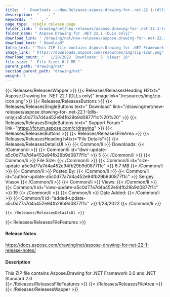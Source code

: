 ```yaml
---
title:  "  Downloads ---New-Releases-aspose.drawing-for-.net-22.1-(dlls-only) . " 
description:  "    . " 
keywords:  "    . " 
page_type:  single_release_page
folder_link: " drawing/net/new-releases/aspose.drawing-for-.net-22.1-(dlls-only)/"
folder_name: " Aspose.Drawing for .NET 22.1 (DLLs only)"
download_link: " /drawing/net/new-releases/aspose.drawing-for-.net-22.1-(dlls-only)/a5c0d77a7d4a452e94fb29b9d0877f1c"
download_text: " Download"
Intro_text: " This ZIP file contains Aspose.Drawing for .NET Framework 2.0 and .NET Standard 2..."
image_link: " https://downloads.aspose.com/resources/img/zip-icon.png"
download_count: "   1/28/2022  Downloads: 5  Views: 18"
file_size: "  File Size: 6.7 MB "
parent_path: "drawing/net"
section_parent_path: "drawing/net"
weight: 5 
---
```


{{< Releases/ReleasesWapper >}}
  {{< Releases/ReleasesHeading H2txt=" Aspose.Drawing for .NET 22.1 (DLLs only)" imagelink="/resources/img/zip-icon.png">}}
  {{< Releases/ReleasesButtons >}}
    {{< Releases/ReleasesSingleButtons text=" Download" link="/drawing/net/new-releases/aspose.drawing-for-.net-22.1-(dlls-only)/a5c0d77a7d4a452e94fb29b9d0877f1c%20%20" >}}
    {{< Releases/ReleasesSingleButtons text=" Support Forum " link="https://forum.aspose.com/c/drawing" >}}
  {{< Releases/ReleasesButtons >}}
  {{< Releases/ReleasesFileArea >}}
    {{< Releases/ReleasesHeading h4txt="File Details">}}
    {{< Releases/ReleasesDetailsUl >}}
            {{< Common/li  >}} Downloads: {{< /Common/li >}} 
      {{< Common/li id="dwn-update-a5c0d77a7d4a452e94fb29b9d0877f1c" >}} 5 {{< /Common/li >}} 
      {{< Common/li  >}} File Size: {{< /Common/li >}} 
      {{< Common/li id="size-update-a5c0d77a7d4a452e94fb29b9d0877f1c" >}} 6.7 MB {{< /Common/li >}} 
      {{< Common/li  >}} Posted By: {{< /Common/li >}} 
      {{< Common/li id="author-update-a5c0d77a7d4a452e94fb29b9d0877f1c" >}} Sergey Vlasov {{< /Common/li >}} 
      {{< Common/li  >}} Views: {{< /Common/li >}} 
      {{< Common/li id="view-update-a5c0d77a7d4a452e94fb29b9d0877f1c" >}} 19 {{< /Common/li >}} 
      {{< Common/li  >}} Date Added: {{< /Common/li >}} 
      {{< Common/li id="added-update-a5c0d77a7d4a452e94fb29b9d0877f1c" >}} 1/28/2022 {{< /Common/li >}} 

    {{< /Releases/ReleasesDetailsUl >}}

  {{< Releases/ReleasesFileFeatures >}}
      <h4>Release Notes</h4><div><a href="https://docs.aspose.com/drawing/net/aspose-drawing-for-net-22-1-release-notes/">https://docs.aspose.com/drawing/net/aspose-drawing-for-net-22-1-release-notes/</a></div><h4>Description</h4><div class="HTMLDescription">This ZIP file contains Aspose.Drawing for .NET Framework 2.0 and .NET Standard 2.0</div>
  {{< /Releases/ReleasesFileFeatures >}}
 {{< /Releases/ReleasesFileArea >}}
{{< /Releases/ReleasesWapper >}}



